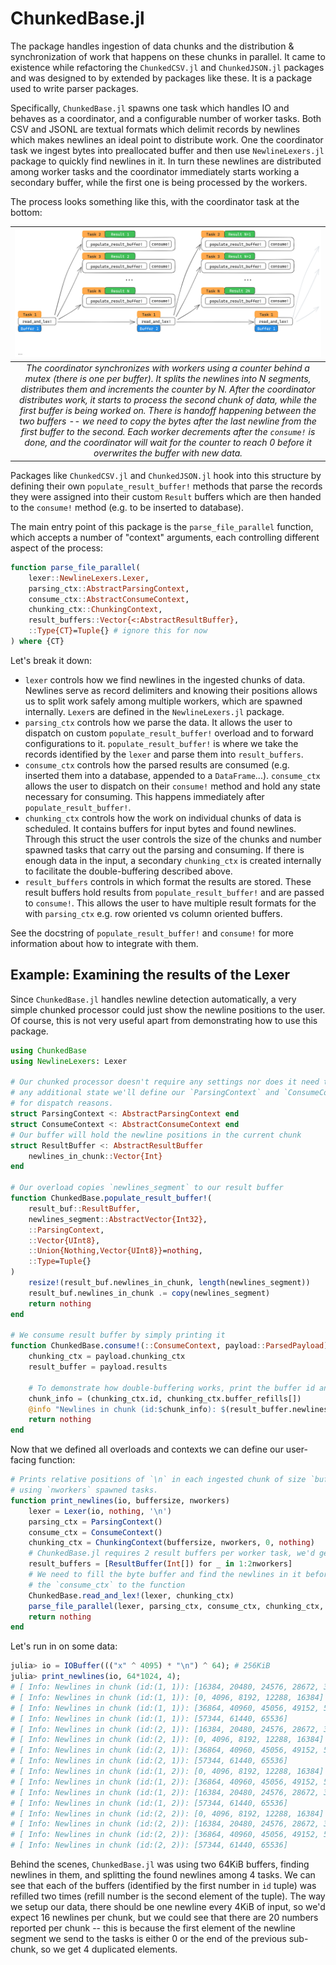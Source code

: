 # ChunkedBase.jl

The package handles ingestion of data chunks and the distribution & synchronization of work that happens on these chunks in parallel. It came to existence while refactoring the `ChunkedCSV.jl` and `ChunkedJSON.jl` packages and was designed to by extended by packages like these. It is a package used to write parser packages.

Specifically, `ChunkedBase.jl` spawns one task which handles IO and behaves as a coordinator, and a configurable number of worker tasks.
Both CSV and JSONL are textual formats which delimit records by newlines which makes newlines an ideal point to distribute work. One the coordinator task we ingest bytes into preallocated buffer and then use `NewlineLexers.jl` package to quickly find newlines in it. In turn these newlines are distributed among worker tasks and the coordinator immediately starts working a secondary buffer, while the first one is being processed by the workers.

The process looks something like this, with the coordinator task at the bottom:

| ![Diagram](/docs/diagrams/chunked_base.png) |
|:--:|
| *The coordinator synchronizes with workers using a counter behind a mutex (there is one per buffer). It splits the newlines into N segments, distributes them and increments the counter by N. After the coordinator distributes work, it starts to process the second chunk of data, while the first buffer is being worked on. There is handoff happening between the two buffers -- we need to copy the bytes after the last newline from the first buffer to the second. Each worker decrements after the `consume!` is done, and the coordinator will wait for the counter to reach 0 before it overwrites the buffer with new data.* |

Packages like `ChunkedCSV.jl` and `ChunkedJSON.jl` hook into this structure by defining their own `populate_result_buffer!` methods that parse the records they were assigned into their custom `Result` buffers which are then handed to the `consume!` method (e.g. to be inserted to database).

The main entry point of this package is the `parse_file_parallel` function, which accepts a number of "context" arguments, each controlling different aspect of the process:
```julia
function parse_file_parallel(
    lexer::NewlineLexers.Lexer,
    parsing_ctx::AbstractParsingContext,
    consume_ctx::AbstractConsumeContext,
    chunking_ctx::ChunkingContext,
    result_buffers::Vector{<:AbstractResultBuffer},
    ::Type{CT}=Tuple{} # ignore this for now
) where {CT}
```
Let's break it down:
* `lexer` controls how we find newlines in the ingested chunks of data. Newlines serve as record delimiters and knowing their positions allows us to split work safely among multiple workers, which are spawned internally. `Lexer`s are defined in the `NewlineLexers.jl` package.
* `parsing_ctx` controls how we parse the data. It allows the user to dispatch on custom `populate_result_buffer!` overload and to forward configurations to it. `populate_result_buffer!` is where we take the records identified by the `lexer` and parse them into `result_buffers`.
* `consume_ctx` controls how the parsed results are consumed (e.g. inserted them into a database, appended to a `DataFrame`...). `consume_ctx` allows the user to dispatch on their `consume!` method and hold any state necessary for consuming. This happens immediately after `populate_result_buffer!`.
* `chunking_ctx` controls how the work on individual chunks of data is scheduled. It contains buffers for input bytes and found newlines. Through this struct the user controls the size of the chunks and number spawned tasks that carry out the parsing and consuming. If there is enough data in the input, a secondary `chunking_ctx` is created internally to facilitate the double-buffering described above.
* `result_buffers` controls in which format the results are stored. These result buffers hold results from `populate_result_buffer!` and are passed to `consume!`. This allows the user to have multiple result formats for the with `parsing_ctx` e.g. row oriented vs column oriented buffers.

See the docstring of `populate_result_buffer!` and `consume!` for more information about how to integrate with them.

## Example: Examining the results of the Lexer

Since `ChunkedBase.jl` handles newline detection automatically, a very simple chunked processor could just show the newline positions to the user. Of course, this is not very useful apart from demonstrating how to use this package.

```julia
using ChunkedBase
using NewlineLexers: Lexer

# Our chunked processor doesn't require any settings nor does it need to maintain
# any additional state we'll define our `ParsingContext` and `ConsumeContext` only
# for dispatch reasons.
struct ParsingContext <: AbstractParsingContext end
struct ConsumeContext <: AbstractConsumeContext end
# Our buffer will hold the newline positions in the current chunk
struct ResultBuffer <: AbstractResultBuffer
    newlines_in_chunk::Vector{Int}
end

# Our overload copies `newlines_segment` to our result buffer
function ChunkedBase.populate_result_buffer!(
    result_buf::ResultBuffer,
    newlines_segment::AbstractVector{Int32},
    ::ParsingContext,
    ::Vector{UInt8},
    ::Union{Nothing,Vector{UInt8}}=nothing,
    ::Type=Tuple{}
)
    resize!(result_buf.newlines_in_chunk, length(newlines_segment))
    result_buf.newlines_in_chunk .= copy(newlines_segment)
    return nothing
end

# We consume result buffer by simply printing it
function ChunkedBase.consume!(::ConsumeContext, payload::ParsedPayload)
    chunking_ctx = payload.chunking_ctx
    result_buffer = payload.results

    # To demonstrate how double-buffering works, print the buffer id and the refill number
    chunk_info = (chunking_ctx.id, chunking_ctx.buffer_refills[])
    @info "Newlines in chunk (id:$chunk_info): $(result_buffer.newlines_in_chunk)"
    return nothing
end
```

Now that we defined all overloads and contexts we can define our user-facing function:

```julia
# Prints relative positions of `\n` in each ingested chunk of size `buffersize`,
# using `nworkers` spawned tasks.
function print_newlines(io, buffersize, nworkers)
    lexer = Lexer(io, nothing, '\n')
    parsing_ctx = ParsingContext()
    consume_ctx = ConsumeContext()
    chunking_ctx = ChunkingContext(buffersize, nworkers, 0, nothing)
    # ChunkedBase.jl requires 2 result buffers per worker task, we'd get an error otherwise
    result_buffers = [ResultBuffer(Int[]) for _ in 1:2nworkers]
    # We need to fill the byte buffer and find the newlines in it before we hand
    # the `consume_ctx` to the function
    ChunkedBase.read_and_lex!(lexer, chunking_ctx)
    parse_file_parallel(lexer, parsing_ctx, consume_ctx, chunking_ctx, result_buffers)
    return nothing
end
```
Let's run in on some data:
```julia
julia> io = IOBuffer((("x" ^ 4095) * "\n") ^ 64); # 256KiB
julia> print_newlines(io, 64*1024, 4);
# [ Info: Newlines in chunk (id:(1, 1)): [16384, 20480, 24576, 28672, 32768, 36864]
# [ Info: Newlines in chunk (id:(1, 1)): [0, 4096, 8192, 12288, 16384]
# [ Info: Newlines in chunk (id:(1, 1)): [36864, 40960, 45056, 49152, 53248, 57344]
# [ Info: Newlines in chunk (id:(1, 1)): [57344, 61440, 65536]
# [ Info: Newlines in chunk (id:(2, 1)): [16384, 20480, 24576, 28672, 32768, 36864]
# [ Info: Newlines in chunk (id:(2, 1)): [0, 4096, 8192, 12288, 16384]
# [ Info: Newlines in chunk (id:(2, 1)): [36864, 40960, 45056, 49152, 53248, 57344]
# [ Info: Newlines in chunk (id:(2, 1)): [57344, 61440, 65536]
# [ Info: Newlines in chunk (id:(1, 2)): [0, 4096, 8192, 12288, 16384]
# [ Info: Newlines in chunk (id:(1, 2)): [36864, 40960, 45056, 49152, 53248, 57344]
# [ Info: Newlines in chunk (id:(1, 2)): [16384, 20480, 24576, 28672, 32768, 36864]
# [ Info: Newlines in chunk (id:(1, 2)): [57344, 61440, 65536]
# [ Info: Newlines in chunk (id:(2, 2)): [0, 4096, 8192, 12288, 16384]
# [ Info: Newlines in chunk (id:(2, 2)): [16384, 20480, 24576, 28672, 32768, 36864]
# [ Info: Newlines in chunk (id:(2, 2)): [36864, 40960, 45056, 49152, 53248, 57344]
# [ Info: Newlines in chunk (id:(2, 2)): [57344, 61440, 65536]
```
Behind the scenes, `ChunkedBase.jl` was using two 64KiB buffers, finding newlines in them, and splitting the found newlines among 4 tasks. We can see that each of the buffers (identified by the first number in `id` tuple) was refilled two times (refill number is the second element of the tuple).
The way we setup our data, there should be one newline every 4KiB of input, so we'd expect 16 newlines per chunk, but we could see that there are 20 numbers reported per chunk -- this is because the first element of the newline segment we send to the tasks is either 0 or the end of the previous sub-chunk, so we get 4 duplicated elements.


